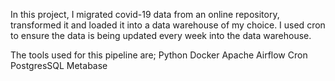 In this project, I migrated covid-19 data from an online repository, transformed it and loaded it into a data warehouse of my choice. I used cron to ensure the data is being updated every week into the data warehouse.

The tools used for this pipeline are;
Python
Docker
Apache Airflow
Cron
PostgresSQL
Metabase
